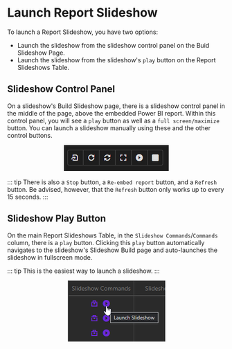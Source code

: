 # Launch Report Slideshow

To launch a Report Slideshow, you have two options:
* Launch the slideshow from the slideshow control panel on the Buid Slideshow Page.
* Launch the slideshow from the slideshow's `play` button on the Report Slideshows Table.

## Slideshow Control Panel

On a slideshow's Build Slideshow page, there is a slideshow control panel in the middle of the page, above the embedded Power BI report. Within this control panel, you will see a `play` button as well as a `full screen/maximize` button. You can launch a slideshow manually using these and the other control buttons.

<p align="center">
    <img src="./slideshow-control-panel.png" />
</p>

::: tip
There is also a `Stop` button, a `Re-embed report` button, and a `Refresh` button. Be advised, however, that the `Refresh` button only works up to every 15 seconds.
:::

## Slideshow Play Button

On the main Report Slideshows Table, in the `Slideshow Commands`/`Commands` column, there is a `play` button. Clicking this `play` button automatically navigates to the slideshow's Slideshow Build page and auto-launches the slideshow in fullscreen mode.

::: tip
This is the easiest way to launch a slideshow.
:::

<p align="center">
    <img src="./launch-slideshow-button.png" />
</p>